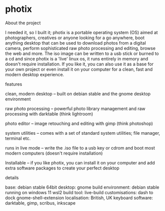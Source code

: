 # photix

About the project

I needed it, so I built it; photix is a portable operating system (OS) aimed at photographers, creatives or anyone looking for a go anywhere, boot anything desktop that can be used to download photos from a digital camera, perform sophisticated raw photo processing and editing, browse the web and more. The iso image can be written to a usb stick or burned to a cd and since photix is a 'live' linux os, it runs entirely in memory and doesn't require installation. If you like it, you can also use it as a base for your own project or even install it on your computer for a clean, fast and modern desktop experience.

features

clean, modern desktop – built on debian stable and the gnome desktop environment

raw photo processing – powerful photo library management and raw processing with darktable (think lightroom)

photo editor – image retouching and editing with gimp (think photoshop)

system utilities – comes with a set of standard system utilities; file manager, terminal etc.

runs in live mode – write the .iso file to a usb key or cdrom and boot most modern computers (doesn't require installation)

Installable – if you like photix, you can install it on your computer and add extra software packages to create your perfect desktop

details

base: debian stable 64bit
desktop: gnome
build environment: debian stable running on windows 11 wsl2
build tool: live-build
customisations: dash to dock gnome-shell-extension
localisation: British, UK keyboard
software: darktable, gimp, scribus, inkscape
